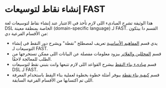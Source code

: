 [link-basics]:              basics.md
[link-parsers]:             parsers.md
[link-principles]:          principles.md
[link-construction]:        construction.md

# إنشاء نقاط لتوسيعات FAST

هذا الوثيقة تشرح المبادىء اللى لازم تأخذ في الاعتبار عند إنشاء نقاط لتوسيعات لغة DSL الخاصة بمنطقة معينة (domain-specific language) لـ FAST. القسم دا بيتكون من الأقسام الفرعية دي:
* يدي قسم [المفاهيم الأساسية][link-basics] تعريف لمصطلح "نقطة" ويشرح دور النقط فى إنشاء التوسيعات لـ FAST.
* قسم [المحللين والفلاتر][link-parsers] بيزود معلومات مفصلة عن البيانات اللى ممكن تستخرجها من الطلب للمعالجة لاحقًا.
* قسم [مبادىء بناء النقط][link-principles] بيشرح القواعد اللى لازم تتبعها وانت بتبني نقط لتوسيعات DSL لـ FAST.
* قسم [كيفية بناء نقطة][link-construction] بيوفر أمثلة خطوة بخطوة لعملية بناء النقط باستخدام المعرفة اللى تم اكتسابها من الأقسام الفرعية السابقة.